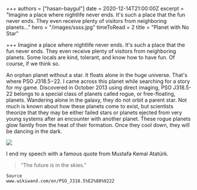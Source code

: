 +++
authors = ["hasan-baygul"]
date = 2020-12-14T21:00:00Z
excerpt = "Imagine a place where nightlife never ends. It's such a place that the fun never ends. They even receive plenty of visitors from neighboring planets..."
hero = "/images/ssss.jpg"
timeToRead = 2
title = "Planet with No Star"

+++
Imagine a place where nightlife never ends. It's such a place that the fun never ends. They even receive plenty of visitors from neighboring planets. Some locals are kind, tolerant, and know how to have fun. Of course, if we think so.

An orphan planet without a star. It floats alone in the huge universe. That's where PSO J318.5−22. I came across this planet while searching for a story for my game. Discovered in October 2013 using direct imaging, PSO J318.5-22 belongs to a special class of planets called rogue, or free-floating, planets. Wandering alone in the galaxy, they do not orbit a parent star. Not much is known about how these planets come to exist, but scientists theorize that they may be either failed stars or planets ejected from very young systems after an encounter with another planet. These rogue planets glow faintly from the heat of their formation. Once they cool down, they will be dancing in the dark.

![](/images/800px-pso_j318-5-22_rouge_39x27_cmyk-1.jpg)

I end my speech with a famous quote from Mustafa Kemal Atatürk.

> “The future is in the skies.”

    Source
    www.wikiwand.com/en/PSO_J318.5%E2%88%9222
